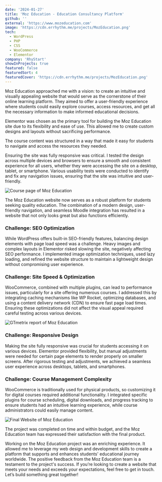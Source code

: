 ```yaml
---
date: '2024-01-27'
title: 'Moz Education - Education Consultancy Platform'
github: ''
external: 'https://www.mozeducation.com'
image: 'https://cdn.errhythm.me/projects/MozEducation.png'
tech:
  - WordPress
  - PHP
  - CSS
  - WooCommerce
  - Elementor
company: 'RhyStart'
showInProjects: true
featured: false
featuredSort: 4
featuredCover: 'https://cdn.errhythm.me/projects/MozEducation.png'
---
```


Moz Education approached me with a vision: to create an intuitive and visually appealing website that would serve as the cornerstone of their online learning platform. They aimed to offer a user-friendly experience where students could easily explore courses, access resources, and get all the necessary information to make informed educational decisions.

Elementor was chosen as the primary tool for building the Moz Education site due to its flexibility and ease of use. This allowed me to create custom designs and layouts without sacrificing performance.

The course content was structured in a way that made it easy for students to navigate and access the resources they needed.

Ensuring the site was fully responsive was critical. I tested the design across multiple devices and browsers to ensure a smooth and consistent experience for all users, whether they were accessing the site on a desktop, tablet, or smartphone. Various usability tests were conducted to identify and fix any navigation issues, ensuring that the site was intuitive and user-friendly.

![Course page of Moz Education](https://cdn.errhythm.me/projects/MozEducation2.png)

The Moz Education website now serves as a robust platform for students seeking quality education. The combination of a modern design, user-friendly navigation, and seamless Moodle integration has resulted in a website that not only looks great but also functions efficiently.

### Challenge: SEO Optimization

While WordPress offers built-in SEO-friendly features, balancing design elements with page load speed was a challenge. Heavy images and complex layouts in Elementor risked slowing the site, negatively affecting SEO performance. I implemented image optimization techniques, used lazy loading, and refined the website structure to maintain a lightweight design without compromising user experience.

### Challenge: Site Speed & Optimization

WooCommerce, combined with multiple plugins, can lead to performance issues, particularly for a site offering numerous courses. I addressed this by integrating caching mechanisms like WP Rocket, optimizing databases, and using a content delivery network (CDN) to ensure fast page load times. Ensuring these optimizations did not affect the visual appeal required careful testing across various devices.

![GTmetrix report of Moz Education](https://cdn.errhythm.me/projects/MozEducation3.png)

### Challenge: Responsive Design

Making the site fully responsive was crucial for students accessing it on various devices. Elementor provided flexibility, but manual adjustments were needed for certain page elements to render properly on smaller screens. After rigorous testing and adjustments, we achieved a seamless user experience across desktops, tablets, and smartphones.

### Challenge: Course Management Complexity

WooCommerce is traditionally used for physical products, so customizing it for digital courses required additional functionality. I integrated specific plugins for course scheduling, digital downloads, and progress tracking to ensure students had an intuitive learning experience, while course administrators could easily manage content.

![Final Website of Moz Education](https://cdn.errhythm.me/projects/MozEducation1.png)

The project was completed on time and within budget, and the Moz Education team has expressed their satisfaction with the final product.

Working on the Moz Education project was an enriching experience. It allowed me to leverage my web design and development skills to create a platform that supports and enhances students' educational journey worldwide. The positive feedback from the Moz Education team is a testament to the project's success.
If you’re looking to create a website that meets your needs and exceeds your expectations, feel free to get in touch. Let’s build something great together!
